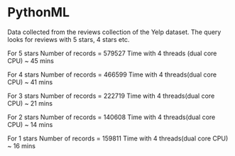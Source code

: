 # PythonML
Data collected from the reviews collection of the Yelp dataset.
The query looks for reviews with 5 stars, 4 stars etc.

For 5 stars
Number of records = 579527
Time with 4 threads (dual core CPU) ~ 45 mins

For 4 stars
Number of records = 466599
Time with 4 threads(dual core CPU) ~ 41 mins

For 3 stars
Number of records = 222719
Time with 4 threads(dual core CPU) ~ 21 mins

For 2 stars
Number of records = 140608
Time with 4 threads(dual core CPU) ~ 14 mins

For 1 stars
Number of records = 159811
Time with 4 threads(dual core CPU) ~ 16 mins
